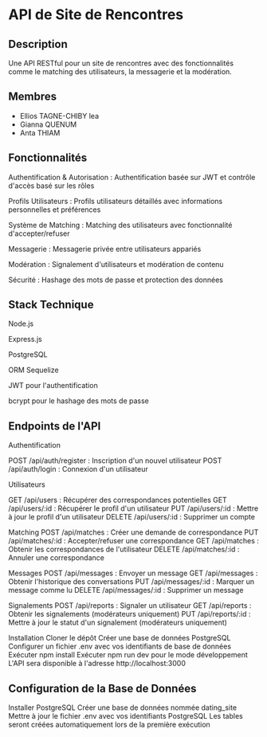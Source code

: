 # API de Site de Rencontres

## Description
Une API RESTful pour un site de rencontres avec des fonctionnalités comme le matching des utilisateurs, la messagerie et la modération.

## Membres
- Ellios TAGNE-CHIBY lea
- Gianna QUENUM
- Anta THIAM

## Fonctionnalités
Authentification & Autorisation : Authentification basée sur JWT et contrôle d'accès basé sur les rôles

Profils Utilisateurs : Profils utilisateurs détaillés avec informations personnelles et préférences

Système de Matching : Matching des utilisateurs avec fonctionnalité d'accepter/refuser

Messagerie : Messagerie privée entre utilisateurs appariés

Modération : Signalement d'utilisateurs et modération de contenu

Sécurité : Hashage des mots de passe et protection des données

## Stack Technique
Node.js

Express.js

PostgreSQL

ORM Sequelize

JWT pour l'authentification

bcrypt pour le hashage des mots de passe

## Endpoints de l'API
Authentification

POST /api/auth/register : Inscription d'un nouvel utilisateur
POST /api/auth/login : Connexion d'un utilisateur

Utilisateurs

GET /api/users : Récupérer des correspondances potentielles
GET /api/users/:id : Récupérer le profil d'un utilisateur
PUT /api/users/:id : Mettre à jour le profil d'un utilisateur
DELETE /api/users/:id : Supprimer un compte

Matching
POST /api/matches : Créer une demande de correspondance
PUT /api/matches/:id : Accepter/refuser une correspondance
GET /api/matches : Obtenir les correspondances de l'utilisateur
DELETE /api/matches/:id : Annuler une correspondance

Messages
POST /api/messages : Envoyer un message
GET /api/messages : Obtenir l'historique des conversations
PUT /api/messages/:id : Marquer un message comme lu
DELETE /api/messages/:id : Supprimer un message

Signalements
POST /api/reports : Signaler un utilisateur
GET /api/reports : Obtenir les signalements (modérateurs uniquement)
PUT /api/reports/:id : Mettre à jour le statut d'un signalement (modérateurs uniquement)

Installation
Cloner le dépôt
Créer une base de données PostgreSQL
Configurer un fichier .env avec vos identifiants de base de données
Exécuter npm install
Exécuter npm run dev pour le mode développement
L'API sera disponible à l'adresse http://localhost:3000

## Configuration de la Base de Données
Installer PostgreSQL
Créer une base de données nommée dating_site
Mettre à jour le fichier .env avec vos identifiants PostgreSQL
Les tables seront créées automatiquement lors de la première exécution



